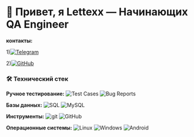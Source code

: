 # 👋 Привет, я Lettexx — Начинающих QA Engineer
**контакты:**

1)[![Telegram](https://img.shields.io/badge/Telegram-26A5E4?style=flat&logo=telegram&logoColor=white)](https://t.me/lettexx_A)

2)[![GitHub](https://img.shields.io/badge/GitHub-181717?style=flat&logo=github&logoColor=white)](https://github.com/lattexxA)
### 🛠️ Технический стек

**Ручное тестирование:** 
![Test Cases](https://img.shields.io/badge/Test_Cases-✓-green)
![Bug Reports](https://img.shields.io/badge/Bug_Reports-✓-green)

**Базы данных:**
![SQL](https://img.shields.io/badge/SQL-4479A1?style=flat&logo=postgresql&logoColor=white)
![MySQL](https://img.shields.io/badge/MySQL-4479A1?style=flat&logo=mysql&logoColor=white)

**Инструменты:**
![git](https://img.shields.io/badge/Git-F05032?style=flat&logo=git&logoColor=white)
![GitHub](https://img.shields.io/badge/GitHub-181717?style=flat&logo=github&logoColor=white)

**Операционные системы:**
![Linux](https://img.shields.io/badge/Linux-Debian-A81D33?style=flat&logo=debian&logoColor=white)
![Windows](https://img.shields.io/badge/Windows-0078D6?style=flat&logo=windows&logoColor=white)
![Android](https://img.shields.io/badge/Android-3DDC84?style=flat&logo=android&logoColor=white)
